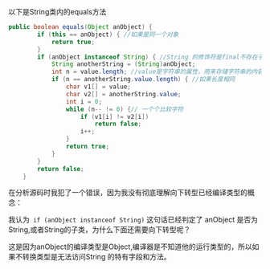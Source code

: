 以下是String类内的equals方法

```java
public boolean equals(Object anObject) {
        if (this == anObject) { //如果是同一个对象
            return true;
        }
        if (anObject instanceof String) { //String 的修饰符是final不存在子类
            String anotherString = (String)anObject;
            int n = value.length; //value是字符串的属性，用来存储字符串的内容（是个数组）
            if (n == anotherString.value.length) { //如果长度相同
                char v1[] = value;
                char v2[] = anotherString.value;
                int i = 0;
                while (n-- != 0) {// 一个个比较字符
                    if (v1[i] != v2[i]) 
                        return false;
                    i++;
                }
                return true;
            }
        }
        return false;
    }
```

在分析源码时我犯了一个错误，因为我没有彻底理解向下转型已经编译类型的概念：

我认为``` if (anObject instanceof String)``` 这句话已经判定了 anObject 是否为String,或者String的子类，为什么下面还需要向下转型呢？

这是因为anObject的编译类型是Object,编译器是不知道他的运行类型的，所以如果不转换类型是无法访问String 的特有字段和方法。
